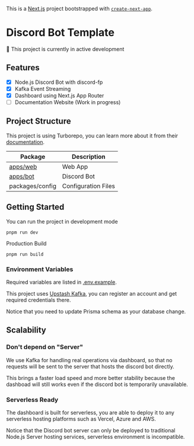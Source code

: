 This is a [Next.js](https://nextjs.org/) project bootstrapped with [`create-next-app`](https://github.com/vercel/next.js/tree/canary/packages/create-next-app).

# Discord Bot Template

🚧 This project is currently in active development

## Features

-   [x] Node.js Discord Bot with discord-fp
-   [x] Kafka Event Streaming
-   [x] Dashboard using Next.js App Router
-   [ ] Documentation Website (Work in progress)

## Project Structure

This project is using Turborepo, you can learn more about it from their [documentation](https://turbo.build/).

| Package                          | Description         |
| -------------------------------- | ------------------- |
| [apps/web](./apps/web/README.md) | Web App             |
| [apps/bot](./apps/bot/README.md) | Discord Bot         |
| packages/config                  | Configuration Files |

## Getting Started

You can run the project in development mode

```
pnpm run dev
```

Production Build

```
pnpm run build
```

### Environment Variables

Required variables are listed in [.env.example](/.env.example).

This project uses [Upstash Kafka](https://upstash.com/), you can register an account and get required credentials there.

Notice that you need to update Prisma schema as your database change.

## Scalability

### Don't depend on "Server"

We use Kafka for handling real operations via dashboard, so that no requests will be sent to the server that hosts the discord bot directly.

This brings a faster load speed and more better stability because the dashboad will still works even if the discord bot is temporarily unavailable.

### Serverless Ready

The dashboard is built for serverless, you are able to deploy it to any serverless hosting platforms such as Vercel, Azure and AWS.

Notice that the Discord bot server can only be deployed to traditional Node.js Server hosting services, serverless environment is incompatible.
